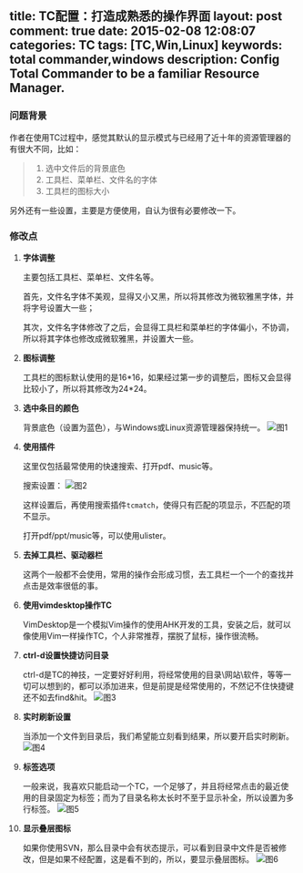 title: TC配置：打造成熟悉的操作界面
layout: post
comment: true
date: 2015-02-08 12:08:07
categories: TC
tags: [TC,Win,Linux]
keywords: total commander,windows
description: Config Total Commander to be a familiar Resource Manager.
---
### 问题背景

作者在使用TC过程中，感觉其默认的显示模式与已经用了近十年的资源管理器的有很大不同，比如：
>1. 选中文件后的背景底色
>2. 工具栏、菜单栏、文件名的字体
>3. 工具栏的图标大小

另外还有一些设置，主要是方便使用，自认为很有必要修改一下。

### 修改点

1. **字体调整**

    主要包括工具栏、菜单栏、文件名等。

    首先，文件名字体不美观，显得又小又黑，所以将其修改为微软雅黑字体，并将字号设置大一些；

    其次，文件名字体修改了之后，会显得工具栏和菜单栏的字体偏小，不协调，所以将其字体也修改成微软雅黑，并设置大一些。

2. **图标调整**

    工具栏的图标默认使用的是16\*16，如果经过第一步的调整后，图标又会显得比较小了，所以将其修改为24\*24。

3. **选中条目的颜色**

    背景底色（设置为蓝色），与Windows或Linux资源管理器保持统一。
    ![图1](http://7xoae4.com1.z0.glb.clouddn.com/TC配置：打造成熟悉的操作界面1.png)

4. **使用插件**

    这里仅包括最常使用的快速搜索、打开pdf、music等。

    搜索设置：
    ![图2](http://7xoae4.com1.z0.glb.clouddn.com/TC配置：打造成熟悉的操作界面2.png)

    这样设置后，再使用搜索插件`tcmatch`，使得只有匹配的项显示，不匹配的项不显示。

    打开pdf/ppt/music等，可以使用ulister。

5. **去掉工具栏、驱动器栏**

    这两个一般都不会使用，常用的操作会形成习惯，去工具栏一个一个的查找并点击是效率很低的事。

6. **使用vimdesktop操作TC**

    VimDesktop是一个模拟Vim操作的使用AHK开发的工具，安装之后，就可以像使用Vim一样操作TC，个人非常推荐，摆脱了鼠标，操作很流畅。

7. **ctrl-d设置快捷访问目录**

    ctrl-d是TC的神技，一定要好好利用，将经常使用的目录\网站\软件，等等一切可以想到的，都可以添加进来，但是前提是经常使用的，不然记不住快捷键还不如去find&hit。
    ![图3](http://7xoae4.com1.z0.glb.clouddn.com/TC配置：打造成熟悉的操作界面3.png)

8. **实时刷新设置**

    当添加一个文件到目录后，我们希望能立刻看到结果，所以要开启实时刷新。
    ![图4](http://7xoae4.com1.z0.glb.clouddn.com/TC配置：打造成熟悉的操作界面4.png)

9. **标签选项**

    一般来说，我喜欢只能启动一个TC，一个足够了，并且将经常点击的最近使用的目录固定为标签；而为了目录名称太长时不至于显示补全，所以设置为多行标签。
    ![图5](http://7xoae4.com1.z0.glb.clouddn.com/TC配置：打造成熟悉的操作界面5.png)

10. **显示叠层图标**

    如果你使用SVN，那么目录中会有状态提示，可以看到目录中文件是否被修改，但是如果不经配置，这是看不到的，所以，要显示叠层图标。
    ![图6](http://7xoae4.com1.z0.glb.clouddn.com/TC配置：打造成熟悉的操作界面6.png)

